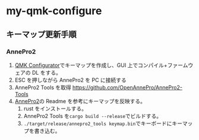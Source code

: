 # my-qmk-configure

## キーマップ更新手順

### AnnePro2

1. [QMK Configurator](https://config.qmk.fm/#/annepro2/c18/LAYOUT_60_ansi)でキーマップを作成し、GUI 上でコンパイル+ファームウェアの DL をする。
1. ESC を押しながら AnnePro2 を PC に接続する
1. AnnePro2 Tools を取得
   https://github.com/OpenAnnePro/AnnePro2-Tools
1. [AnnePro2](https://github.com/OpenAnnePro/AnnePro2-Tools#readme)の Readme を参考にキーマップを反映する。
   1. rust をインストールする。
   1. AnnePro2 Tools を`cargo build --release`でビルドする。
   1. `./target/release/annepro2_tools keymap.bin`でキーボードにキーマップを書き込む。
